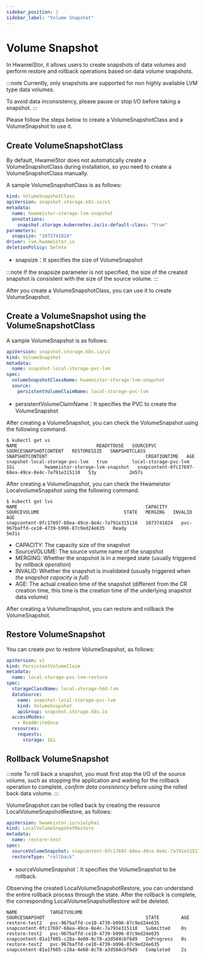 ```yaml
---
sidebar_position: 1
sidebar_label: "Volume Snapshot"
---
```


# Volume Snapshot

In HwameiStor, it allows users to create snapshots of data volumes and perform restore and rollback operations based on data volume snapshots.

:::note
Currently, only snapshots are supported for non highly available LVM type data volumes.

To avoid data inconsistency, please pause or stop I/O before taking a snapshot.
:::

Please follow the steps below to create a VolumeSnapshotClass and a VolumeSnapshot to use it.

## Create VolumeSnapshotClass

By default, HwameiStor does not automatically create a VolumeSnapshotClass during installation, so you need to create a VolumeSnapshotClass manually.

A sample VolumeSnapshotClass is as follows:

```yaml
kind: VolumeSnapshotClass
apiVersion: snapshot.storage.k8s.io/v1
metadata:
  name: hwameistor-storage-lvm-snapshot
  annotations:
    snapshot.storage.kubernetes.io/is-default-class: "true"
parameters:
  snapsize: "1073741824"
driver: lvm.hwameistor.io
deletionPolicy: Delete
```

- snapsize：It specifies the size of VolumeSnapshot

:::note
If the snapsize parameter is not specified, the size of the created snapshot is consistent with the size of the source volume.
:::

After you create a VolumeSnapshotClass, you can use it to create VolumeSnapshot.

## Create a VolumeSnapshot using the VolumeSnapshotClass

A sample VolumeSnapshot is as follows:

```yaml
apiVersion: snapshot.storage.k8s.io/v1
kind: VolumeSnapshot
metadata:
  name: snapshot-local-storage-pvc-lvm
spec:
  volumeSnapshotClassName: hwameistor-storage-lvm-snapshot
  source:
    persistentVolumeClaimName: local-storage-pvc-lvm
```

- persistentVolumeClaimName：It specifies the PVC to create the VolumeSnapshot

After creating a VolumeSnapshot, you can check the VolumeSnapshot using the following command.

```console
$ kubectl get vs
NAME                             READYTOUSE   SOURCEPVC               SOURCESNAPSHOTCONTENT   RESTORESIZE   SNAPSHOTCLASS                     SNAPSHOTCONTENT                                    CREATIONTIME   AGE
snapshot-local-storage-pvc-lvm   true         local-storage-pvc-lvm                           1Gi           hwameistor-storage-lvm-snapshot   snapcontent-0fc17697-68ea-49ce-8e4c-7a791e315110   53y            2m57s
```

After creating a VolumeSnapshot, you can check the Hwameistor LocalvolumeSnapshot using the following command.

```console
$ kubectl get lvs
NAME                                               CAPACITY     SOURCEVOLUME                               STATE   MERGING   INVALID   AGE
snapcontent-0fc17697-68ea-49ce-8e4c-7a791e315110   1073741824   pvc-967baffd-ce10-4739-b996-87c9ed24e635   Ready                       5m31s
```

- CAPACITY: The capacity size of the snapshot
- SourceVOLUME: The source volume name of the snapshot
- MERGING: Whether the snapshot is in a merged state (usually triggered by *rollback operation*)
- INVALID: Whether the snapshot is invalidated (usually triggered when *the snapshot capacity is full*)
- AGE: The actual creation time of the snapshot (different from the CR creation time, this time is the creation time of the underlying snapshot data volume)

After creating a VolumeSnapshot, you can restore and rollback the VolumeSnapshot.

## Restore VolumeSnapshot

You can create pvc to restore VolumeSnapshot, as follows:

```yaml
apiVersion: v1
kind: PersistentVolumeClaim
metadata:
  name: local-storage-pvc-lvm-restore
spec:
  storageClassName: local-storage-hdd-lvm
  dataSource:
    name: snapshot-local-storage-pvc-lvm
    kind: VolumeSnapshot
    apiGroup: snapshot.storage.k8s.io
  accessModes:
    - ReadWriteOnce
  resources:
    requests:
      storage: 1Gi
```

## Rollback VolumeSnapshot

:::note
To roll back a snapshot, you must first stop the I/O of the source volume, such as stopping the application and waiting for the rollback operation to complete,
*confirm data consistency* before using the rolled back data volume.
:::

VolumeSnapshot can be rolled back by creating the resource LocalVolumeSnapshotRestore, as follows:

```yaml
apiVersion: hwameistor.io/v1alpha1
kind: LocalVolumeSnapshotRestore
metadata:
  name: restore-test
spec:
  sourceVolumeSnapshot: snapcontent-0fc17697-68ea-49ce-8e4c-7a791e315110
  restoreType: "rollback"
```

- sourceVolumeSnapshot：It specifies the VolumeSnapshot to be rollback.

Observing the created LocalVolumeSnapshotRestore, you can understand the entire rollback process through the state. After the rollback is complete, the corresponding LocalVolumeSnapshotRestore will be deleted.

```console
NAME            TARGETVOLUME                               SOURCESNAPSHOT                                     STATE        AGE
restore-test2   pvc-967baffd-ce10-4739-b996-87c9ed24e635   snapcontent-0fc17697-68ea-49ce-8e4c-7a791e315110   Submitted    0s
restore-test2   pvc-967baffd-ce10-4739-b996-87c9ed24e635   snapcontent-81a1f605-c28a-4e60-8c78-a3d504cbf6d9   InProgress   0s
restore-test2   pvc-967baffd-ce10-4739-b996-87c9ed24e635   snapcontent-81a1f605-c28a-4e60-8c78-a3d504cbf6d9   Completed    2s
```
